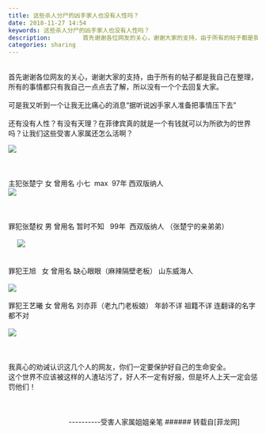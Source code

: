```yaml
---
title: 这些杀人分尸的凶手家人也没有人性吗？
date: 2018-11-27 14:54
keywords: 这些杀人分尸的凶手家人也没有人性吗？
description:         首先谢谢各位网友的关心，谢谢大家的支持，由于所有的帖子都是我自己在整理，所有的事情都只有我自己一点点去了解，所以没有一个个去回复大家。可是我又听到一个让我无比痛心的消息“据听说凶手家人准备把事情压下去”还有没有人性？有没有天理？在菲律宾真的就是一个有钱就可以为所欲为的世界吗？让我们这些受害人家属还怎么活啊？主犯张楚宁 女 曾用名 小七  max  97年 西双版纳人   罪犯张楚权 男 曾用名 暂时不知   99年  西双版纳人 （张楚宁的亲弟弟） 罪犯王旭   女 曾用名 缺心眼眼（麻辣隔壁老板） 山东威海人罪犯王艺曦 女 曾用名 刘亦菲（老九门老板娘） 年龄不详 祖籍不详 连翻译的名字都不对 我真心的劝诫认识这几个人的网友，你们一定要保护好自己的生命安全。这个世界不应该被这样的人渣玷污了，好人不一定有好报，但是坏人上天一定会惩罚他们！                               ----------受害人家属姐姐亲笔
categories: sharing
---
```

<td class="t_f" id="postmessage_2363865">

        <br/>
首先谢谢各位网友的关心，谢谢大家的支持，由于所有的帖子都是我自己在整理，所有的事情都只有我自己一点点去了解，所以没有一个个去回复大家。<br/>
<br/>
可是我又听到一个让我无比痛心的消息“据听说凶手家人准备把事情压下去”<br/>
<br/>
还有没有人性？有没有天理？在菲律宾真的就是一个有钱就可以为所欲为的世界吗？让我们这些受害人家属还怎么活啊？<br/>

<img aid="1008027" data-cf-modified-716503ad8ccdd6d0aeacd4c2-="" file="data/attachment/forum/201811/27/145253ql9355pnu97p7tdb.png.thumb.jpg" id="aimg_1008027" inpost="1" onclick="" onmouseover="" src="http://www.flw.ph/data/attachment/forum/201811/27/145253ql9355pnu97p7tdb.png" style="cursor:pointer" zoomfile="data/attachment/forum/201811/27/145253ql9355pnu97p7tdb.png"/>


<br/>
<br/>
<br/>
<br/>
主犯张楚宁 女 曾用名 小七  max  97年 西双版纳人  <br/>

<img aid="1008029" data-cf-modified-716503ad8ccdd6d0aeacd4c2-="" file="data/attachment/forum/201811/27/145255ireiekt88helieri.jpg.thumb.jpg" id="aimg_1008029" inpost="1" onclick="" onmouseover="" src="http://www.flw.ph/data/attachment/forum/201811/27/145255ireiekt88helieri.jpg" style="cursor:pointer" zoomfile="data/attachment/forum/201811/27/145255ireiekt88helieri.jpg"/>


<br/>
 <br/>
<br/>
<br/>
罪犯张楚权 男 曾用名 暂时不知   99年  西双版纳人 （张楚宁的亲弟弟）<br/>
<br/>
 

<img aid="1008030" data-cf-modified-716503ad8ccdd6d0aeacd4c2-="" file="data/attachment/forum/201811/27/145256to7uolcel34aj3v3.jpg.thumb.jpg" id="aimg_1008030" inpost="1" onclick="" onmouseover="" src="http://www.flw.ph/data/attachment/forum/201811/27/145256to7uolcel34aj3v3.jpg" style="cursor:pointer" zoomfile="data/attachment/forum/201811/27/145256to7uolcel34aj3v3.jpg"/>


<br/>
<br/>
<br/>
罪犯王旭   女 曾用名 缺心眼眼（麻辣隔壁老板） 山东威海人<br/>
<br/>

<img aid="1008028" data-cf-modified-716503ad8ccdd6d0aeacd4c2-="" file="data/attachment/forum/201811/27/145254m5yge4e6345eonfm.jpg.thumb.jpg" id="aimg_1008028" inpost="1" onclick="" onmouseover="" src="http://www.flw.ph/data/attachment/forum/201811/27/145254m5yge4e6345eonfm.jpg" style="cursor:pointer" zoomfile="data/attachment/forum/201811/27/145254m5yge4e6345eonfm.jpg"/>


<br/>
<br/>
罪犯王艺曦 女 曾用名 刘亦菲（老九门老板娘） 年龄不详 祖籍不详 连翻译的名字都不对<br/>
<br/>

<img aid="1008031" data-cf-modified-716503ad8ccdd6d0aeacd4c2-="" file="data/attachment/forum/201811/27/145257rakolevekl5evtdk.jpg.thumb.jpg" id="aimg_1008031" inpost="1" onclick="" onmouseover="" src="http://www.flw.ph/data/attachment/forum/201811/27/145257rakolevekl5evtdk.jpg" style="cursor:pointer" zoomfile="data/attachment/forum/201811/27/145257rakolevekl5evtdk.jpg"/>


<br/>
<br/>
 <br/>
<br/>
我真心的劝诫认识这几个人的网友，你们一定要保护好自己的生命安全。<br/>
这个世界不应该被这样的人渣玷污了，好人不一定有好报，但是坏人上天一定会惩罚他们！<br/>
<br/>
<br/>
<br/>
                               ----------受害人家属姐姐亲笔</td>
###### 转载自[菲龙网]
